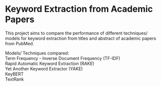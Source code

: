 # Keyword Extraction from Academic Papers

This project aims to compare the performance of different techniques/ models for keyword extraction from titles and abstract of academic papers from PubMed.  

Models/ Techniques compared:  
Term Frequency - Inverse Document Frequency (TF-IDF)  
Rapid Automatic Keyword Extraction (RAKE)  
Yet Another Keyword Extractor (YAKE)  
KeyBERT  
TextRank
